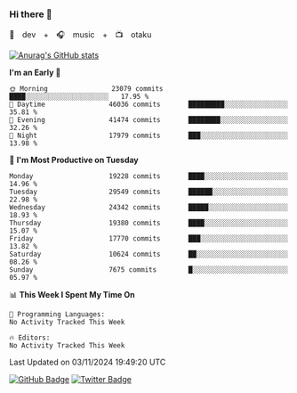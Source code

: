 ### Hi there 👋

🚀　dev　+　🎧　music　+　📺　otaku


[![Anurag's GitHub stats](https://github-readme-stats.vercel.app/api?username=koheitasaka&count_private=true&show_icons=true&theme=monokai)](https://github.com/koheitasaka/github-readme-stats)

<!--START_SECTION:waka-->
**I'm an Early 🐤** 

```text
🌞 Morning                23079 commits       ████░░░░░░░░░░░░░░░░░░░░░   17.95 % 
🌆 Daytime                46036 commits       █████████░░░░░░░░░░░░░░░░   35.81 % 
🌃 Evening                41474 commits       ████████░░░░░░░░░░░░░░░░░   32.26 % 
🌙 Night                  17979 commits       ███░░░░░░░░░░░░░░░░░░░░░░   13.98 % 
```
📅 **I'm Most Productive on Tuesday** 

```text
Monday                   19228 commits       ████░░░░░░░░░░░░░░░░░░░░░   14.96 % 
Tuesday                  29549 commits       ██████░░░░░░░░░░░░░░░░░░░   22.98 % 
Wednesday                24342 commits       █████░░░░░░░░░░░░░░░░░░░░   18.93 % 
Thursday                 19380 commits       ████░░░░░░░░░░░░░░░░░░░░░   15.07 % 
Friday                   17770 commits       ███░░░░░░░░░░░░░░░░░░░░░░   13.82 % 
Saturday                 10624 commits       ██░░░░░░░░░░░░░░░░░░░░░░░   08.26 % 
Sunday                   7675 commits        █░░░░░░░░░░░░░░░░░░░░░░░░   05.97 % 
```


📊 **This Week I Spent My Time On** 

```text
💬 Programming Languages: 
No Activity Tracked This Week

🔥 Editors: 
No Activity Tracked This Week
```


 Last Updated on 03/11/2024 19:49:20 UTC
<!--END_SECTION:waka-->

[![GitHub Badge](https://img.shields.io/badge/GitHub-100000?style=for-the-badge&logo=github&logoColor=white)](https://github.com/koheitasaka)
[![Twitter Badge](https://img.shields.io/badge/Twitter-1DA1F2?style=for-the-badge&logo=twitter&logoColor=white)](https://twitter.com/sleep_asleep_)
